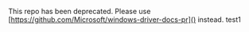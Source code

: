 This repo has been deprecated.  Please use [https://github.com/Microsoft/windows-driver-docs-pr]() instead.
test1

